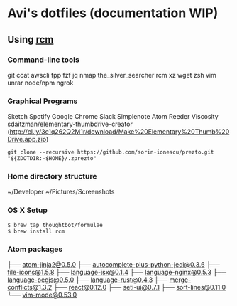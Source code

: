 # Avi's dotfiles (documentation WIP)
## Using [rcm](https://github.com/thoughtbot/rcm)

### Command-line tools

git
ccat
awscli
fpp
fzf
jq
nmap
the_silver_searcher
rcm
xz
wget
zsh
vim
unrar
node/npm
ngrok

### Graphical Programs
Sketch
Spotify
Google Chrome
Slack
Simplenote
Atom
Reeder
Viscosity
sdaitzman/elementary-thumbdrive-creator (http://cl.ly/3e1q262Q2M1r/download/Make%20Elementary%20Thumb%20Drive.app.zip)

`git clone --recursive https://github.com/sorin-ionescu/prezto.git "${ZDOTDIR:-$HOME}/.zprezto"`

### Home directory structure
~/Developer
~/Pictures/Screenshots

### OS X Setup

```
$ brew tap thoughtbot/formulae
$ brew install rcm
```

### Atom packages
├── atom-jinja2@0.5.0
├── autocomplete-plus-python-jedi@0.3.6
├── file-icons@1.5.8
├── language-jsx@0.1.4
├── language-nginx@0.5.3
├── language-pegjs@0.5.0
├── language-rust@0.4.3
├── merge-conflicts@1.3.2
├── react@0.12.0
├── seti-ui@0.7.1
├── sort-lines@0.11.0
└── vim-mode@0.53.0
